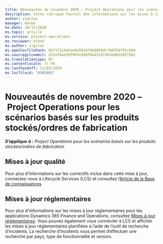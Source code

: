 ```yaml
---
title: Nouveautés de novembre 2020 – Project Operations pour les scénarios basés sur les produits stockés/ordres de fabrication
description: Cette rubrique fournit des informations sur les mises à jour qualité disponibles dans la version de novembre 2020 Project Operations pour les scénarios basés sur les produits stockés/ordres de fabrication.
author: sigitac
manager: Annbe
ms.date: 10/15/2020
ms.topic: article
ms.service: project-operations
ms.reviewer: kfend
ms.author: sigitac
ms.openlocfilehash: b671f314ddae9a59167bb9059dc7b076df95cb9d
ms.sourcegitcommit: d33ef0ae39f90fe3b0f6b4524f483e8052057361
ms.translationtype: HT
ms.contentlocale: fr-FR
ms.lasthandoff: 11/03/2020
ms.locfileid: "4365463"
---
```

# <a name="whats-new-november-2020---project-operations-for-stockedproduction-based-scenarios"></a>Nouveautés de novembre 2020 – Project Operations pour les scénarios basés sur les produits stockés/ordres de fabrication

_**S’applique à :** Project Operations pour les scénarios basés sur les produits stockés/ordres de fabrication_

## <a name="quality-updates"></a>Mises à jour qualité

Pour plus d’informations sur les correctifs inclus dans cette mise à jour, connectez-vous à Lifecycle Services (LCS) et consultez l’[Article de la Base de connaissances](https://fix.lcs.dynamics.com/Issue/Details?bugId=488609&amp;dbType=3&amp;qc=8251e8e1d5e2386de850599926c1adc3fec8e2ba25308036d22cdfe0a1c28fc7).

## <a name="regulatory-updates"></a>Mises à jour réglementaires

Pour plus d’informations sur les mises à jour réglementaires pour les applications Dynamics 365 Finance and Operations, consultez [Mises à jour réglementaires](https://docs.microsoft.com/dynamics365/finance/localizations/regulatory-updates). Vous pouvez également vous connecter à LCS et afficher les mises à jour réglementaires planifiées à l’aide de l’outil de recherche d’incidents. La recherche d’incidents vous permet d’effectuer une recherche par pays, type de fonctionnalité et version.

